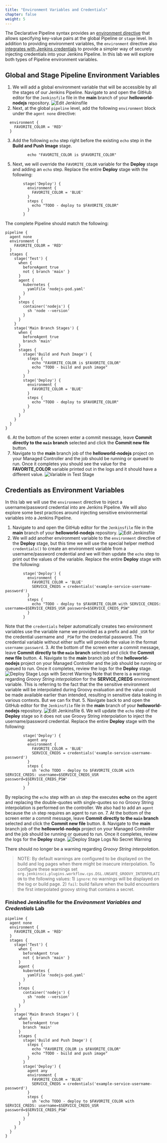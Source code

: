 ```yaml
---
title: "Environment Variables and Credentials"
chapter: false
weight: 5
--- 
```


The Declarative Pipeline syntax provides an [environment directive](https://www.jenkins.io/doc/book/pipeline/syntax/#environment) that allows specifying key-value pairs at the global Pipeline or `stage` level. In addition to providing environment variables, the `environment` directive also [integrates with Jenkins credentials](https://www.jenkins.io/doc/book/pipeline/syntax/#supported-credentials-type) to provide a simpler way of securely injecting credentials into your Jenkins Pipeline. In this lab we will explore both types of Pipeline environment variables.

## Global and Stage Pipeline Environment Variables

1. We will add a global environment variable that will be accessible by all the stages of our Jenkins Pipeline. Navigate to and open the GitHub editor for the `Jenkinsfile` file in the **main** branch of your **helloworld-nodejs** repository.  ![Edit Jenkinsfile](edit-jenksinfile.png?width=50pc) 
2. Next, at the global `pipeline` level, add the following `environment` block under the `agent none` directive:
```
  environment {
    FAVORITE_COLOR = 'RED'
  }
```
3. Add the following `echo` step right before the existing `echo` step in the **Build and Push Image** stage.
```
          echo "FAVORITE_COLOR is $FAVORITE_COLOR"
```

5. Next, we will override the `FAVORITE_COLOR` variable for the **Deploy** stage and adding an `echo` step. Replace the entire **Deploy** stage with the following:
```
        stage('Deploy') {
          environment {
            FAVORITE_COLOR = 'BLUE'
          }
          steps {
            echo "TODO - deploy to $FAVORITE_COLOR"
          }
        }
```

The complete Pipeline should match the following:
```
pipeline {
  agent none
  environment {
    FAVORITE_COLOR = 'RED'
  }
  stages {
    stage('Test') {
      when {
        beforeAgent true
        not { branch 'main' }
      }
      agent {
        kubernetes {
          yamlFile 'nodejs-pod.yaml'
        }
      }
      steps {
        container('nodejs') { 
          sh 'node --version'
        }
      }
    }
    stage('Main Branch Stages') {
      when {
        beforeAgent true
        branch 'main'
      }
      stages {
        stage('Build and Push Image') {
          steps {
            echo "FAVORITE_COLOR is $FAVORITE_COLOR"  
            echo "TODO - build and push image"
          }
        }
        stage('Deploy') {
          environment {
            FAVORITE_COLOR = 'BLUE'
          }
          steps {
            echo "TODO - deploy to $FAVORITE_COLOR"
          }
        }
      }
    }
  }
}
```

6. At the bottom of the screen enter a commit message, leave **Commit directly to the `main` branch** selected and click the **Commit new file** button.
7. Navigate to the **main** branch job of the **helloworld-nodejs** project on your Managed Controller and the job should be running or queued to run. Once it completes you should see the value for the **FAVORITE_COLOR** variable printed out in the logs and it should have a different value. ![Variable in Test Stage](favorite-color-red-or-blue.png?width=50pc) 


## Credentials as Environment Variables

In this lab we will use the `environment` directive to inject a username/password credential into are Jenkins Pipeline. We will also explore some best practices around injecting sensitive environmental variables into a Jenkins Pipeline.

1. Navigate to and open the GitHub editor for the `Jenkinsfile` file in the **main** branch of your **helloworld-nodejs** repository.  ![Edit Jenkinsfile](edit-jenksinfile.png?width=50pc) 
2. We will add another environment variable to the `environment` directive of the **Deploy** stage, but this time we will use the special helper method `credentials()` to create an environment variable from a username/password credential and we will then update the `echo` step to print out the values of the variable. Replace the entire **Deploy** stage with the following:
```
        stage('Deploy') {
          environment {
            FAVORITE_COLOR = 'BLUE'
            SERVICE_CREDS = credentials('example-service-username-password')
          }
          steps {
            echo "TODO - deploy to $FAVORITE_COLOR with SERVICE_CREDS: username=$SERVICE_CREDS_USR password=$SERVICE_CREDS_PSW"
          }
        }
```

Note that the `credentials` helper automatically creates two environment variables use the variable name we provided as a prefix and add `_USR` for the credential username and `_PSW` for the credential password. The credential variable without either suffix will provide the value in the format `username:password`.
3. At the bottom of the screen enter a commit message, leave **Commit directly to the `main` branch** selected and click the **Commit new file** button.
4. Navigate to the **main** branch job of the **helloworld-nodejs** project on your Managed Controller and the job should be running or queued to run. Once it completes, review the logs for the **Deploy** stage. ![Deploy Stage Logs with Secret Warning](deploy-logs-secret-warning.png?width=50pc) 
Note that there is a warning regarding *Groovy String interpolation* for the **SERVICE_CREDS** environment variable. This is referring to the fact that the the sensitive environment variable will be interpolated during Groovy evaluation and the value could be made available earlier than intended, resulting in sensitive data leaking in various contexts. But we can fix that.
5. Navigate back to and open the GitHub editor for the `Jenkinsfile` file in the **main** branch of your **helloworld-nodejs** repository.  ![Edit Jenkinsfile](edit-jenksinfile.png?width=50pc) 
6. We will update the `echo` step of the **Deploy** stage so it does not use Groovy String interpolation to inject the username/password credential. Replace the entire **Deploy** stage with the following:
```
        stage('Deploy') {
          agent any
          environment {
            FAVORITE_COLOR = 'BLUE'
            SERVICE_CREDS = credentials('example-service-username-password')
          }
          steps {
            sh 'echo TODO - deploy to $FAVORITE_COLOR with SERVICE_CREDS: username=$SERVICE_CREDS_USR password=$SERVICE_CREDS_PSW'
          }
        }
```

By replacing the `echo` step with an `sh` step the executes **echo** on the agent and replacing the double-quotes with single-quotes so no Groovy String interpolation is performed on the controller. We also had to add an `agent` because the `sh` step requires an agent to run on.
7. At the bottom of the screen enter a commit message, leave **Commit directly to the `main` branch** selected and click the **Commit new file** button.
8. Navigate to the **main** branch job of the **helloworld-nodejs** project on your Managed Controller and the job should be running or queued to run. Once it completes, review the logs for the **Deploy** stage. ![Deploy Stage Logs No Secret Warning](deploy-logs-no-secret-warning.png?width=50pc) 

There should no longer be a warning regarding *Groovy String interpolation*.


>NOTE: By default warnings are configured to be displayed on the build and log pages when there might be insecure interpolation. To configure these warnings set `org.jenkinsci.plugins.workflow.cps.DSL.UNSAFE_GROOVY_INTERPOLATION` to the following values: 1) `ignore`: no warnings will be displayed on the log or build page. 2) `fail`: build failure when the build encounters the first interpolated groovy string that contains a secret.

### Finished Jenkinsfile for the *Environment Variables and Credentials* Lab
```
pipeline {
  agent none
  environment {
    FAVORITE_COLOR = 'RED'
  }
  stages {
    stage('Test') {
      when {
        beforeAgent true
        not { branch 'main' }
      }
      agent {
        kubernetes {
          yamlFile 'nodejs-pod.yaml'
        }
      }
      steps {
        container('nodejs') { 
          sh 'node --version'
        }
      }
    }
    stage('Main Branch Stages') {
      when {
        beforeAgent true
        branch 'main'
      }
      stages {
        stage('Build and Push Image') {
          steps {
            echo "FAVORITE_COLOR is $FAVORITE_COLOR"  
            echo "TODO - build and push image"
          }
        }
        stage('Deploy') {
          agent any
          environment {
            FAVORITE_COLOR = 'BLUE'
            SERVICE_CREDS = credentials('example-service-username-password')
          }
          steps {
            sh 'echo TODO - deploy to $FAVORITE_COLOR with SERVICE_CREDS: username=$SERVICE_CREDS_USR password=$SERVICE_CREDS_PSW'
          }
        }
      }
    }
  }
}
```
